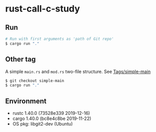 # rust-call-c-study

## Run

```bash
# Run with first arguments as 'path of Git repo'
$ cargo run "."
```

## Other tag

A simple `main.rs` and `mod.rs` two-file structure. See [Tags/simple-main](https://github.com/raimon49/rust-call-c-study/tree/simple-main)

```bash
$ git checkout simple-main
$ cargo run "."
```

## Environment

* rustc 1.40.0 (73528e339 2019-12-16)
* cargo 1.40.0 (bc8e4c8be 2019-11-22)
* OS pkg: libgit2-dev (Ubuntu)
